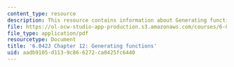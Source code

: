 ```yaml
---
content_type: resource
description: This resource contains information about Generating functions.
file: https://ol-ocw-studio-app-production.s3.amazonaws.com/courses/6-042j-mathematics-for-computer-science-fall-2010/aadb9105d1139c866272ca0425fc6440_MIT6_042JF10_chap12.pdf
file_type: application/pdf
resourcetype: Document
title: '6.042J Chapter 12: Generating functions'
uid: aadb9105-d113-9c86-6272-ca0425fc6440
---
```

